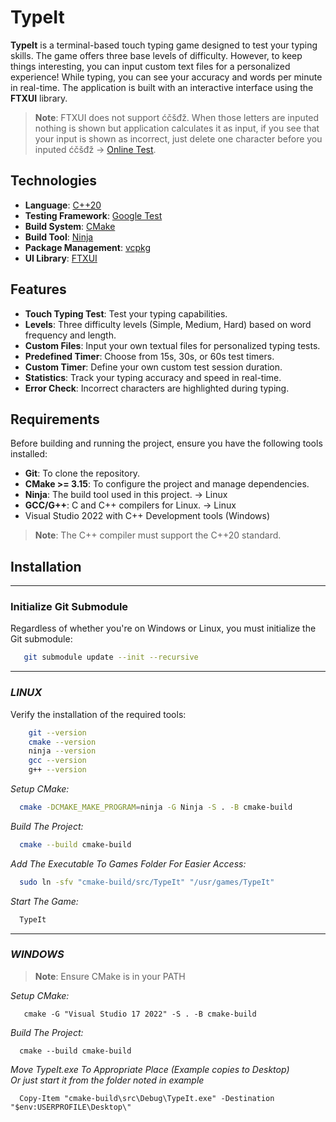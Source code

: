 # **TypeIt**

**TypeIt** is a terminal-based touch typing game designed to test your typing skills. The game offers three base levels of difficulty. However, to keep things interesting, you can input custom text files for a personalized experience! While typing, you can see your accuracy and words per minute in real-time. The application is built with an interactive interface using the **FTXUI** library.

> **Note**: FTXUI does not support ćčšđž. When those letters are inputed
> nothing is shown but application calculates it as input, if you see
> that your input is shown as incorrect, just delete one character before
> you inputed ćčšđž -> [Online Test](https://arthursonzogni.github.io/FTXUI/examples/?file=component/input).

## **Technologies**

- **Language**: [C++20](https://isocpp.org/)
- **Testing Framework**: [Google Test](https://github.com/google/googletest)
- **Build System**: [CMake](https://cmake.org/)
- **Build Tool**: [Ninja](https://ninja-build.org/)
- **Package Management**: [vcpkg](https://github.com/microsoft/vcpkg)
- **UI Library**: [FTXUI](https://github.com/ArthurSonzogni/FTXUI)

## **Features**

- **Touch Typing Test**: Test your typing capabilities.
- **Levels**: Three difficulty levels (Simple, Medium, Hard) based on word frequency and length.
- **Custom Files**: Input your own textual files for personalized typing tests.
- **Predefined Timer**: Choose from 15s, 30s, or 60s test timers.
- **Custom Timer**: Define your own custom test session duration.
- **Statistics**: Track your typing accuracy and speed in real-time.
- **Error Check**: Incorrect characters are highlighted during typing.

## **Requirements**

Before building and running the project, ensure you have the following tools installed:

- **Git**: To clone the repository.
- **CMake >= 3.15**: To configure the project and manage dependencies.
- **Ninja**: The build tool used in this project. -> Linux
- **GCC/G++**: C and C++ compilers for Linux. -> Linux
- Visual Studio 2022 with C++ Development tools (Windows)

> **Note**: The C++ compiler must support the C++20 standard.

## **Installation**

****

### **Initialize Git Submodule**

Regardless of whether you're on Windows or Linux, you must initialize the Git submodule:

```bash
   git submodule update --init --recursive
```

****

### *LINUX*

Verify the installation of the required tools:

```bash
    git --version
    cmake --version
    ninja --version
    gcc --version
    g++ --version
```

*Setup CMake:*
```bash
  cmake -DCMAKE_MAKE_PROGRAM=ninja -G Ninja -S . -B cmake-build
```
*Build The Project:*
```bash
  cmake --build cmake-build 
```
*Add The Executable To Games Folder For Easier Access:*
```bash
  sudo ln -sfv "cmake-build/src/TypeIt" "/usr/games/TypeIt"
```
*Start The Game:*
```bash
  TypeIt
```
****

### *WINDOWS*

> **Note**: Ensure CMake is in your PATH

*Setup CMake:*
```shell
   cmake -G "Visual Studio 17 2022" -S . -B cmake-build 
```

*Build The Project:*
```shell
  cmake --build cmake-build 
```

*Move TypeIt.exe To Appropriate Place (Example copies to Desktop)<br>Or just start it from the folder noted in example*
```shell
  Copy-Item "cmake-build\src\Debug\TypeIt.exe" -Destination "$env:USERPROFILE\Desktop\"
```

